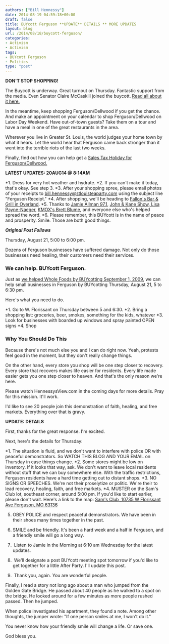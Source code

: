 ```yaml
---
authors: ["Bill Hennessy"]
date: 2014-08-19 04:59:18+00:00
draft: false
title: BUYcott Ferguson **UPDATE** DETAILS ** MORE UPDATES
layout: blog
url: /2014/08/18/buycott-ferguson/
categories:
- Activism
- Activism
tags:
- BUYcott Ferguson
- Politics
type: "post"
---
```


**DON'T STOP SHOPPING!**

The Buycott is underway. Great turnout on Thursday. Fantastic support from the media. Even Senator Claire McCaskill joined the buycott. [Read all about it here.](https://hennessysview.com/2014/08/21/why-st-louis-tea-party-went-to-ferguson-to-shop/)

In the meantime, keep shopping Ferguson/Dellwood if you get the chance. And make an appointment on your calendar to shop Ferguson/Dellwood on Labor Day Weekend. Have out-of-town guests? Take them on a tour and have a meal in one of the great restaurants in the area.

Wherever you live in Greater St. Louis, the world judges your home town by what it hears. Let the world hear that Ferguson came back stronger than it went into the terrible riots of the last two weeks.

Finally, find out how you can help get a [Sales Tax Holiday for Ferguson/Dellwood.](https://hennessysview.com/2014/08/23/action-tell-missouri-legislature-pass-tax-holiday-ferguson/)





**LATEST UPDATES: 20AUG14 @ 8:14AM**




*1. Dress for very hot weather and hydrate.
*2. If you can't make it today, that's okay. See step 3.
*3. After your shopping spree, please email photos of your receipts to bill.hennessy@stlouisteaparty.com using the subject line "Ferguson Receipt."
*4. After shopping, we'll be heading to [Fallon's Bar & Grill in Overland](https://fallonspub.com/).
*5. Thanks to [Jamie Allman 97.1](https://www.971talk.com/blogs/allmans-electric-stove/demand-audio), [John & Kane Show](https://www.indioradio.com/index.php?104),[ Lisa Payne-Naeger](https://culturevigilante.wordpress.com/), [KMOX's Brett Blume,](https://kmox.com) and everyone else who's helped spread the word.
*6. Please remember, this BUYcott is in the name of peace and prosperity. Smile. Those are both good things.


*****Original Post Follows*****

Thursday, August 21, 5:00 to 6:00 pm.

Dozens of Ferguson businesses have suffered damage. Not only do those businesses need healing, their customers need their services.



### We can help. BUYcott Ferguson.



Just as [we helped Whole Foods by BUYcotting September 1, 2009](https://hennessysview.com/2013/12/04/favorite-st-louis-tea-party-wasnt-tea-party/), we can help small businesses in Ferguson by BUYcotting Thursday, August 21, 5 to 6:30 pm.

Here's what you need to do.




*1. Go to W. Florissant on Thursday between 5 and 6:30.
*2. Bring a shopping list: groceries, beer, smokes, something for the kids, whatever
*3. Look for businesses with boarded up windows and spray painted OPEN signs
*4. Shop




### Why You Should Do This



Because there's not much else you and I can do right now. Yeah, protests feel good in the moment, but they don't really change things.

On the other hand, every store you shop will be one step closer to recovery. Every store that recovers makes life easier for residents. Every life made easier gets you one step closer to heaven. And that's the only reason we're here.

Please watch HennessysView.com in the coming days for more details. Pray for this mission. It'll work.

I'd like to see 20 people join this demonstration of faith, healing, and free markets. Everything over that is gravy.

**UPDATE: DETAILS**

First, thanks for the great response. I'm excited.

Next, here's the details for Thursday:




*1. The situation is fluid, and we don't want to interfere with police OR with peaceful demonstrators. So WATCH THIS BLOG AND YOUR EMAIL on Thursday in case things change.
*2. Some stores might be low on inventory. If it looks that way, ask. We don't want to leave local residents without stuff that we can buy somewhere else. With the traffic restrictions, Ferguson residents have a hard time getting out to distant shops.
*3. NO SIGNS OR SPEECHES. We're not their proselytize or politic. We're their to lead recovery, healing, faith, and free markets.
*4. MUSTER on the Sam's Club lot, southeast corner, around 5:00 pm. If you'd like to start earlier, please don't wait. Here's a link to the map: [Sam's Club, 10735 W Florissant Ave Ferguson, MO 63136](https://www.google.com/maps/place/Sam's+Club/@38.7651138,-90.2786401,17z/data=!4m2!3m1!1s0x0:0xee35e1a60eda7589)


5. OBEY POLICE and respect peaceful demonstrators. We have been in their shoes many times together in the past.

6. SMILE and be friendly. It's been a hard week and a half in Ferguson, and a friendly smile will go a long way. 

7.  Listen to Jamie in the Morning at 6:10 am Wednesday for the latest updates.

8.  We'll designate a post BUYcott meeting spot tomorrow if you'd like to get together for a little After Party. I'll update this post.

9.  Thank you, again. You are wonderful people.

Finally, I read a story not long ago about a man who jumped from the Golden Gate Bridge. He passed about 40 people as he walked to a spot on the bridge. He looked around for a few minutes as more people rushed passed. Then he jumped.

When police investigated his apartment, they found a note. Among other thoughts, the jumper wrote: "If one person smiles at me, I won't do it."

You never know how your friendly smile will change a life. Or save one. 

God bless you. 


